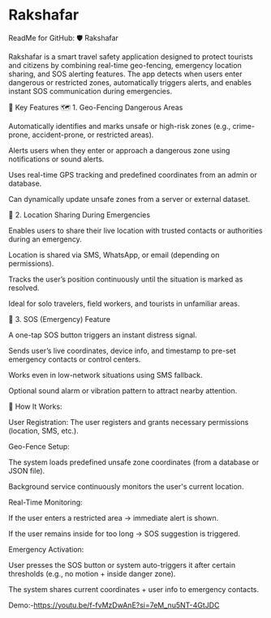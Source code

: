 # Rakshafar
ReadMe for GitHub:
🛡 Rakshafar

Rakshafar is a smart travel safety application designed to protect tourists and citizens by combining real-time geo-fencing, emergency location sharing, and SOS alerting features.
The app detects when users enter dangerous or restricted zones, automatically triggers alerts, and enables instant SOS communication during emergencies.

🚀 Key Features
🗺 1. Geo-Fencing Dangerous Areas

Automatically identifies and marks unsafe or high-risk zones (e.g., crime-prone, accident-prone, or restricted areas).

Alerts users when they enter or approach a dangerous zone using notifications or sound alerts.

Uses real-time GPS tracking and predefined coordinates from an admin or database.

Can dynamically update unsafe zones from a server or external dataset.

📍 2. Location Sharing During Emergencies

Enables users to share their live location with trusted contacts or authorities during an emergency.

Location is shared via SMS, WhatsApp, or email (depending on permissions).

Tracks the user’s position continuously until the situation is marked as resolved.

Ideal for solo travelers, field workers, and tourists in unfamiliar areas.

🚨 3. SOS (Emergency) Feature

A one-tap SOS button triggers an instant distress signal.

Sends user’s live coordinates, device info, and timestamp to pre-set emergency contacts or control centers.

Works even in low-network situations using SMS fallback.

Optional sound alarm or vibration pattern to attract nearby attention.

🧠 How It Works:

User Registration:
The user registers and grants necessary permissions (location, SMS, etc.).

Geo-Fence Setup:

The system loads predefined unsafe zone coordinates (from a database or JSON file).

Background service continuously monitors the user's current location.

Real-Time Monitoring:

If the user enters a restricted area → immediate alert is shown.

If the user remains inside for too long → SOS suggestion is triggered.

Emergency Activation:

User presses the SOS button or system auto-triggers it after certain thresholds (e.g., no motion + inside danger zone).

The system shares current coordinates + user info to emergency contacts.

Demo:-https://youtu.be/f-fvMzDwAnE?si=7eM_nu5NT-4GtJDC

